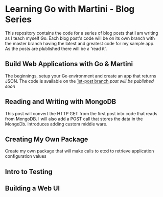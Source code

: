 Learning Go with Martini - Blog Series
======================================
This repository contains the code for a series of blog posts that I am
writing as I teach myself Go.  Each blog post's code will be on its own
branch with the master branch having the latest and greatest code for
my sample app. As the posts are plublished there will be a 'read it'.

## Build Web Applications with Go &amp; Martini
The beginnings, setup your Go environment and create an app that returns
JSON.  The code is available on the [1st-post branch](https://github.com/rippinrobr/learning-go-with-martini/tree/1st-post)
_post will be published soon_

## Reading and Writing with MongoDB
This post will convert the HTTP GET from the first post into code that reads from MongoDB.  I will also add a POST call that
stores the data in the MongoDb.  Introduces adding custom middle ware.

## Creating My Own Package
Create my own package that will make calls to etcd to retrieve application configuration values

## Intro to Testing

## Building a Web UI
